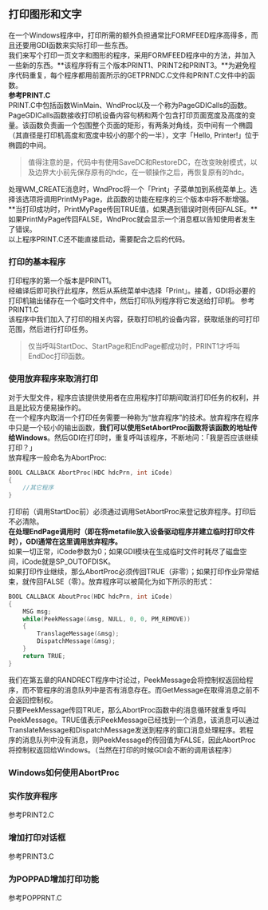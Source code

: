 ## 打印图形和文字
在一个Windows程序中，打印所需的额外负担通常比FORMFEED程序高得多，而且还要用GDI函数来实际打印一些东西。   
我们来写个打印一页文字和图形的程序，采用FORMFEED程序中的方法，并加入一些新的东西。**该程序将有三个版本PRINT1、PRINT2和PRINT3。**为避免程序代码重复，每个程序都用前面所示的GETPRNDC.C文件和PRINT.C文件中的函数。     
**参考PRINT.C**   
PRINT.C中包括函数WinMain、WndProc以及一个称为PageGDICalls的函数。   
PageGDICalls函数接收打印机设备内容句柄和两个包含打印页面宽度及高度的变量。该函数负责画一个包围整个页面的矩形，有两条对角线，页中间有一个椭圆（其直径是打印机高度和宽度中较小的那个的一半），文字「Hello, Printer!」位于椭圆的中间。  
> 值得注意的是，代码中有使用SaveDC和RestoreDC，在改变映射模式，以及边界大小前先保存原有的hdc，在一顿操作之后，再恢复原有的hdc。   
  
处理WM_CREATE消息时，WndProc将一个「Print」子菜单加到系统菜单上。选择该选项将调用PrintMyPage，此函数的功能在程序的三个版本中将不断增强。**当打印成功时，PrintMyPage传回TRUE值，如果遇到错误时则传回FALSE。**如果PrintMyPage传回FALSE，WndProc就会显示一个消息框以告知使用者发生了错误。    
以上程序PRINT.C还不能直接启动，需要配合之后的代码。
### 打印的基本程序
打印程序的第一个版本是PRINT1。   
经编译后即可执行此程序，然后从系统菜单中选择「Print」。接着，GDI将必要的打印机输出储存在一个临时文件中，然后打印队列程序将它发送给打印机。
参考PRINT1.C     
该程序中我们加入了打印的相关内容，获取打印机的设备内容，获取纸张的可打印范围，然后进行打印任务。   
> 仅当呼叫StartDoc、StartPage和EndPage都成功时，PRINT1才呼叫EndDoc打印函数。  
### 使用放弃程序来取消打印   
对于大型文件，程序应该提供使用者在应用程序打印期间取消打印任务的权利，并且是比较方便易操作的。   
在一个程序内取消一个打印任务需要一种称为“放弃程序”的技术。放弃程序在程序中只是一个较小的输出函数，**我们可以使用SetAbortProc函数将该函数的地址传给Windows**。然后GDI在打印时，重复呼叫该程序，不断地问：「我是否应该继续打印？」   
放弃程序一般命名为AbortProc:   
```c
BOOL CALLBACK AbortProc(HDC hdcPrn, int iCode)    
{    
	//其它程序     
}    
```    
打印前（调用StartDoc前）必须通过调用SetAbortProc来登记放弃程序。打印后不必清除。    
**在处理EndPage调用时（即在将metafile放入设备驱动程序并建立临时打印文件时），GDI通常在这里调用放弃程序。**     
如果一切正常，iCode参数为0；如果GDI模块在生成临时文件时耗尽了磁盘空间，iCode就是SP_OUTOFDISK。    
如果打印作业继续，那么AbortProc必须传回TRUE（非零）；如果打印作业异常结束，就传回FALSE（零）。放弃程序可以被简化为如下所示的形式：    
```c
BOOL CALLBACK AboutProc(HDC hdcPrn, int iCode)    
{    
	MSG msg;    
	while(PeekMessage(&msg, NULL, 0, 0, PM_REMOVE))    
	{    
		TranslageMessage(&msg);   
		DispatchMessage(&msg);    
	}
	return TRUE;     
}     
```
我们在第五章的RANDRECT程序中讨论过，PeekMessage会将控制权返回给程序，而不管程序的消息队列中是否有消息存在。而GetMessage在取得消息之前不会返回控制权。    
只要PeekMessage传回TRUE，那么AbortProc函数中的消息循环就重复呼叫PeekMessage。TRUE值表示PeekMessage已经找到一个消息，该消息可以通过TranslateMessage和DispatchMessage发送到程序的窗口消息处理程序。若程序的消息队列中没有消息，则PeekMessage的传回值为FALSE，因此AbortProc将控制权返回给Windows。（当然在打印的时候GDI会不断的调用该程序）
### Windows如何使用AbortProc

### 实作放弃程序
参考PRINT2.C
### 增加打印对话框
参考PRINT3.C
### 为POPPAD增加打印功能
参考POPPRNT.C